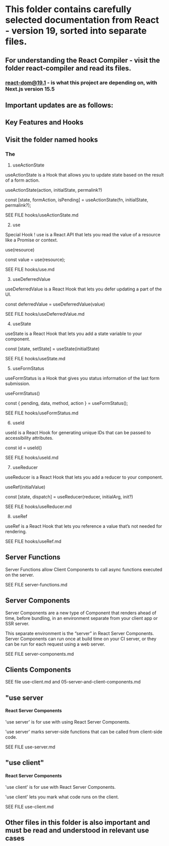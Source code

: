 #  This folder contains carefully selected documentation from React - version 19, sorted into separate files.

## For understanding the React Compiler - visit the folder react-compiler and read its files.

### react-dom@19.1 - is what this project are depending on, with Next.js version 15.5

## Important updates are as follows:

## Key Features and Hooks

## Visit the folder named hooks

### The 

1. useActionState

useActionState is a Hook that allows you to update state based on the result of a form action.

useActionState(action, initialState, permalink?) 

const [state, formAction, isPending] = useActionState(fn, initialState, permalink?);

SEE FILE hooks/useActionState.md

2. use

Special Hook ! use is a React API that lets you read the value of a resource like a Promise or context.

use(resource)

const value = use(resource);

SEE FILE hooks/use.md

3. useDeferredValue

useDeferredValue is a React Hook that lets you defer updating a part of the UI.

const deferredValue = useDeferredValue(value)

SEE FILE hooks/useDeferredValue.md

4. useState

useState is a React Hook that lets you add a state variable to your component.

const [state, setState] = useState(initialState)

SEE FILE hooks/useState.md

5. useFormStatus

useFormStatus is a Hook that gives you status information of the last form submission.

useFormStatus()

const { pending, data, method, action } = useFormStatus();

SEE FILE hooks/useFormStatus.md

6. useId

useId is a React Hook for generating unique IDs that can be passed to accessibility attributes.

const id = useId()

SEE FILE hooks/useId.md

7. useReducer

useReducer is a React Hook that lets you add a reducer to your component.

useRef(initialValue) 

const [state, dispatch] = useReducer(reducer, initialArg, init?)

SEE FILE hooks/useReducer.md

8. useRef 

useRef is a React Hook that lets you reference a value that’s not needed for rendering.

SEE FILE hooks/useRef.md

## Server Functions

Server Functions allow Client Components to call async functions executed on the server.

SEE FILE server-functions.md

## Server Components

Server Components are a new type of Component that renders ahead of time, before bundling, in an environment separate from your client app or SSR server.

This separate environment is the “server” in React Server Components. Server Components can run once at build time on your CI server, or they can be run for each request using a web server.

SEE FILE server-components.md

## Clients Components

SEE file use-client.md and 05-server-and-client-components.md


## "use server

#### React Server Components
'use server' is for use with using React Server Components.

'use server' marks server-side functions that can be called from client-side code.

SEE FILE use-server.md

## "use client"

#### React Server Components

'use client' is for use with React Server Components.

'use client' lets you mark what code runs on the client.

SEE FILE use-client.md


## Other files in this folder is also important and must be read and understood in relevant use cases

